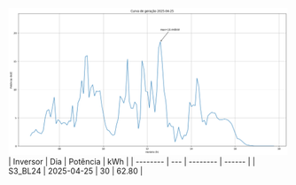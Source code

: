 ![My Image](25_04_2025-S3_BL24.png)
| Inversor | Dia | Potência | kWh    |
| -------- | --- | -------- | ------ |
| S3_BL24       | 2025-04-25  | 30       | 62.80 |